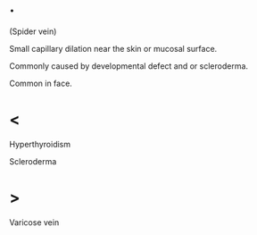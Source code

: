 # .

(Spider vein)

Small capillary dilation near the skin or mucosal surface.

Commonly caused by developmental defect and or scleroderma.

Common in face.

# <

Hyperthyroidism

Scleroderma

# >

Varicose vein

